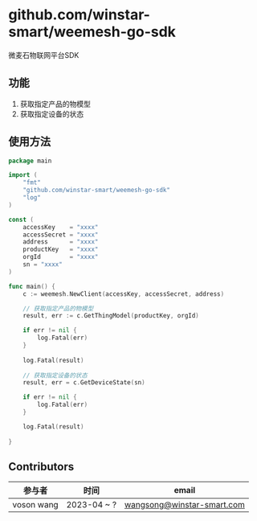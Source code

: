 # github.com/winstar-smart/weemesh-go-sdk

微麦石物联网平台SDK

## 功能
1. 获取指定产品的物模型
2. 获取指定设备的状态


## 使用方法

```go
package main

import (
	"fmt"
	"github.com/winstar-smart/weemesh-go-sdk"
	"log"
)

const (
	accessKey    = "xxxx"
	accessSecret = "xxxx"
	address      = "xxxx"
	productKey   = "xxxx"
	orgId        = "xxxx"
	sn = "xxxx"
)

func main() {
	c := weemesh.NewClient(accessKey, accessSecret, address)

	// 获取指定产品的物模型
	result, err := c.GetThingModel(productKey, orgId)

	if err != nil {
		log.Fatal(err)
	}
	
	log.Fatal(result)
	
	// 获取指定设备的状态
	result, err = c.GetDeviceState(sn)

	if err != nil {
		log.Fatal(err)
	}

	log.Fatal(result)
	
}

```


## Contributors

| 参与者        | 时间          | email                      |
|------------|-------------|----------------------------|
| voson wang | 2023-04 ~ ? | wangsong@winstar-smart.com |

